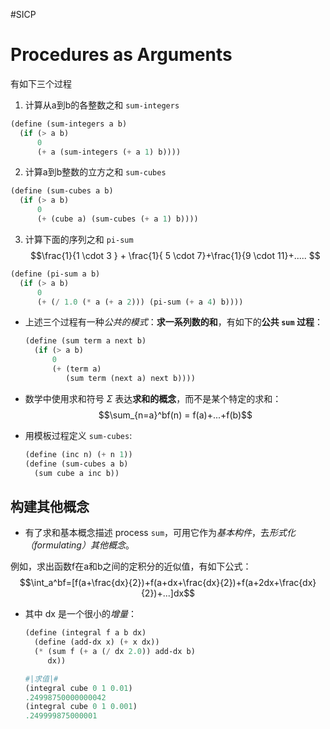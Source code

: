 #SICP 
# Procedures as Arguments
有如下三个过程
1. 计算从a到b的各整数之和 `sum-integers`
```scheme
(define (sum-integers a b)
  (if (> a b)
      0
      (+ a (sum-integers (+ a 1) b))))
```

2. 计算a到b整数的立方之和 `sum-cubes`
```scheme
(define (sum-cubes a b)
  (if (> a b)
      0
      (+ (cube a) (sum-cubes (+ a 1) b))))
```

3. 计算下面的序列之和 `pi-sum`
$$\frac{1}{1 \cdot 3 } + \frac{1}{ 5 \cdot 7}+\frac{1}{9 \cdot 11}+..... $$
```scheme
(define (pi-sum a b)
  (if (> a b)
      0
      (+ (/ 1.0 (* a (+ a 2))) (pi-sum (+ a 4) b))))
```

- 上述三个过程有一种*公共的模式*：**求一系列数的和**，有如下的**公共 `sum` 过程**：
	```scheme
	(define (sum term a next b)
	  (if (> a b)
		  0
		  (+ (term a)
			 (sum term (next a) next b))))
	```

- 数学中使用求和符号 $\Sigma$ 表达**求和的概念**，而不是某个特定的求和：$$\sum_{n=a}^bf(n) = f(a)+...+f(b)$$

- 用模板过程定义 `sum-cubes`:
	```scheme
	(define (inc n) (+ n 1))
	(define (sum-cubes a b)
	  (sum cube a inc b))
	```

## 构建其他概念
- 有了求和基本概念描述 process `sum`，可用它作为*基本构件*，去*形式化（formulating）其他概念*。

例如，求出函数f在a和b之间的定积分的近似值，有如下公式：
$$\int_a^bf=[f(a+\frac{dx}{2})+f(a+dx+\frac{dx}{2})+f(a+2dx+\frac{dx}{2})+...]dx$$

- 其中 dx 是一个很小的*增量*：
	```scheme
	(define (integral f a b dx)
	  (define (add-dx x) (+ x dx))
	  (* (sum f (+ a (/ dx 2.0)) add-dx b)
		 dx))
	
	#|求值|#
	(integral cube 0 1 0.01)
	.24998750000000042
	(integral cube 0 1 0.001)
	.249999875000001
	```


